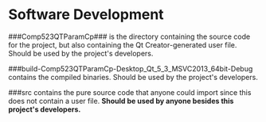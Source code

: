Software Development
====================

###Comp523QTParamCp### is the directory containing the source code for the project, but also containing the Qt Creator-generated user file. Should be used by the project's developers.

###build-Comp523QTParamCp-Desktop_Qt_5_3_MSVC2013_64bit-Debug contains the compiled binaries. Should be used by the project's developers.

###src contains the pure source code that anyone could import since this does not contain a user file. **Should be used by anyone besides this project's developers.**

